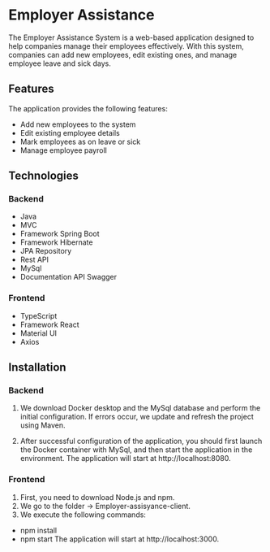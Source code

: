 # Employer Assistance

The Employer Assistance System is a web-based application designed to help companies manage their employees effectively.
With this system, companies can add new employees, edit existing ones, and manage employee leave and sick days.

## Features

The application provides the following features:

- Add new employees to the system
- Edit existing employee details
- Mark employees as on leave or sick
- Manage employee payroll

## Technologies

### Backend
- Java
- MVC
- Framework Spring Boot
- Framework Hibernate
- JPA Repository
- Rest API
- MySql
- Documentation API Swagger

### Frontend
- TypeScript
- Framework React
- Material UI
- Axios

## Installation

### Backend
1. We download Docker desktop and the MySql database and perform the initial configuration. If errors occur, we update and refresh the project using Maven.

2. After successful configuration of the application, you should first launch the Docker container with MySql, and then start the application in the environment. The application will start at http://localhost:8080.

### Frontend

1. First, you need to download Node.js and npm.
2. We go to the folder → Employer-assisyance-client.
3. We execute the following commands:
- npm install
- npm start
  The application will start at http://localhost:3000.
